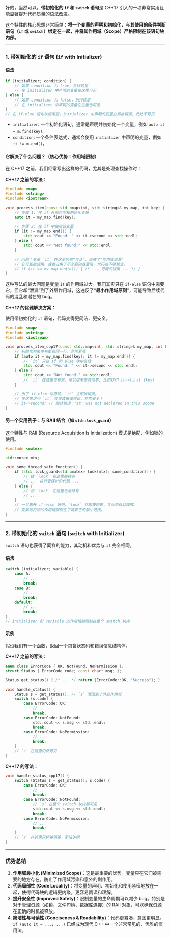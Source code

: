 好的，当然可以。**带初始化的 `if` 和 `switch` 语句**是 C++17 引入的一项非常实用且能显著提升代码质量的语法改进。

这个特性的核心思想非常简单：**将一个变量的声明和初始化，与其使用的条件判断语句（`if` 或 `switch`）绑定在一起，并将其作用域（Scope）严格限制在该语句块内部。**

-----

### 1\. 带初始化的 `if` 语句 (`if` with Initializer)

#### 语法

```cpp
if (initializer; condition) {
    // 如果 condition 为 true，执行这里
    // 在 initializer 中声明的变量在这里可见
} else {
    // 如果 condition 为 false，执行这里
    // 在 initializer 中声明的变量在这里也可见
}
// 在 if-else 语句块结束后，initializer 中声明的变量立即被销毁，此处不可见
```

  * `initializer`: 一个初始化语句，通常是声明并初始化一个变量，例如 `auto it = m.find(key)`。
  * `condition`: 一个条件表达式，通常会使用 `initializer` 中声明的变量，例如 `it != m.end()`。

#### 它解决了什么问题？（核心优势：作用域限制）

在 C++17 之前，我们经常写出这样的代码，尤其是处理查找操作时：

**C++17 之前的写法：**

```cpp
#include <map>
#include <string>
#include <iostream>

void process_item(const std::map<int, std::string>& my_map, int key) {
    // 步骤 1: 在 if 外部声明和初始化变量
    auto it = my_map.find(key);

    // 步骤 2: 在 if 中使用该变量
    if (it != my_map.end()) {
        std::cout << "Found: " << it->second << std::endl;
    } else {
        std::cout << "Not found." << std::endl;
    }

    // 问题：变量 `it` 在这里仍然“存活”，造成了“作用域泄漏”
    // 它可能被误用，或者占用了不必要的变量名，代码也不够整洁。
    // if (it == my_map.begin()) { /* ... 可能的误用 ... */ }
}
```

这种写法的最大问题是变量 `it` 的作用域过大。我们其实只在 `if-else` 语句中需要它，但它却“泄漏”到了外层作用域，这违反了“**最小作用域原则**”，可能导致后续代码的混乱和潜在的 bug。

**C++17 的优雅解决方案：**

使用带初始化的 `if` 语句，代码变得更简洁、更安全。

```cpp
#include <map>
#include <string>
#include <iostream>

void process_item_cpp17(const std::map<int, std::string>& my_map, int key) {
    // 初始化和条件判断在同一行，非常紧凑
    if (auto it = my_map.find(key); it != my_map.end()) {
        // `it` 只在 if 和 else 块中有效
        std::cout << "Found: " << it->second << std::endl;
    } else {
        std::cout << "Not found." << std::endl;
        // `it` 在这里也有效，可以用来做其他事, 比如打印 it->first (key)
    }

    // 出了 if-else 作用域，`it` 立即被销毁。
    // 在这里访问 `it` 会导致编译错误，非常安全！
    // it->second; // 编译错误：'it' was not declared in this scope
}
```

#### 另一个实用例子：与 RAII 结合（如 `std::lock_guard`）

这个特性与 RAII (Resource Acquisition Is Initialization) 模式是绝配，例如锁的使用。

```cpp
#include <mutex>

std::mutex mtx;

void some_thread_safe_function() {
    if (std::lock_guard<std::mutex> lock(mtx); some_condition()) {
        // 锁 `lock` 在这里被持有
        // ... 执行受保护的代码 ...
    } else {
        // 锁 `lock` 在这里也被持有
        // ...
    }
    // 一旦离开 if-else 语句，`lock` 立即被销毁，互斥锁自动释放。
    // 完美地将锁的作用域限制在了需要它的最小范围。
}
```

-----

### 2\. 带初始化的 `switch` 语句 (`switch` with Initializer)

`switch` 语句也获得了同样的能力，其动机和优势与 `if` 完全相同。

#### 语法

```cpp
switch (initializer; variable) {
    case A:
        // ...
        break;
    case B:
        // ...
        break;
    default:
        // ...
        break;
}
// initializer 和 variable 的作用域被限制在整个 switch 块内
```

#### 示例

假设我们有一个函数，返回一个包含状态码和错误信息结构体。

**C++17 之前的写法：**

```cpp
enum class ErrorCode { OK, NotFound, NoPermission };
struct Status { ErrorCode code; const char* msg; };

Status get_status() { /* ... */ return {ErrorCode::OK, "Success"}; }

void handle_status() {
    Status s = get_status(); // `s` 泄漏到了外部作用域
    switch (s.code) {
        case ErrorCode::OK:
            // ...
            break;
        case ErrorCode::NotFound:
            std::cout << s.msg << std::endl;
            break;
        case ErrorCode::NoPermission:
            // ...
            break;
    }
    // `s` 在这里仍然可见
}
```

**C++17 的写法：**

```cpp
void handle_status_cpp17() {
    switch (Status s = get_status(); s.code) {
        case ErrorCode::OK:
            // ...
            break;
        case ErrorCode::NotFound:
            // `s` 在整个 switch 块内都可见
            std::cout << s.msg << std::endl; 
            break;
        case ErrorCode::NoPermission:
            // ...
            break;
    }
    // `s` 在这里已经被销毁，无法访问
}
```

-----

### 优势总结

1.  **作用域最小化 (Minimized Scope)**：这是最重要的优势。变量只在它们被需要的地方存在，防止了作用域污染和意外的副作用。
2.  **代码局部性 (Code Locality)**：将变量的声明、初始化和使用紧密地放在一起，使得代码块的逻辑更内聚，更容易阅读和理解。
3.  **提升安全性 (Improved Safety)**：限制变量的生命周期可以减少 bug。特别是对于管理资源（如锁、文件句柄、数据库连接）的 RAII 对象，可以确保资源在正确的时机被释放。
4.  **简洁性与可读性 (Conciseness & Readability)**：代码更紧凑，意图更明显。`if (auto it = ...; ...)` 已经成为现代 C++ 中一个非常常见的、优雅的惯用法。